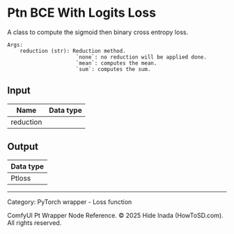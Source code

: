 # Ptn BCE With Logits Loss
A class to compute the sigmoid then binary cross entropy loss.

    Args:  
        reduction (str): Reduction method.  
                          `none`: no reduction will be applied done.   
                          `mean`: computes the mean.  
                          `sum`: computes the sum.

## Input
| Name | Data type |
|---|---|
| reduction |  |

## Output
| Data type |
|---|
| Ptloss |

<HR>
Category: PyTorch wrapper - Loss function

ComfyUI Pt Wrapper Node Reference. © 2025 Hide Inada (HowToSD.com). All rights reserved.
